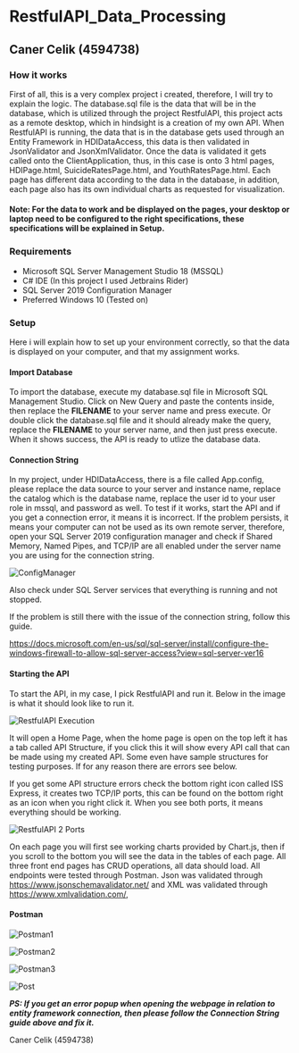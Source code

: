 # RestfulAPI_Data_Processing
## Caner Celik (4594738)

### How it works

First of all, this is a very complex project i created, therefore, I will try to explain the logic. The database.sql file is the data that will be in the database, which is utilized through the project RestfulAPI, this project acts as a remote desktop, which in hindsight is a creation of my own API. When RestfulAPI is running, the data that is in the database gets used through an Entity Framework in HDIDataAccess, this data is then validated in JsonValidator and JsonXmlValidator. Once the data is validated it gets called onto the ClientApplication, thus, in this case is onto 3 html pages, HDIPage.html, SuicideRatesPage.html, and YouthRatesPage.html. Each page has different data according to the data in the database, in addition, each page also has its own individual charts as requested for visualization. 

#### Note: For the data to work and be displayed on the pages, your desktop or laptop need to be configured to the right specifications, these specifications will be explained in Setup.

### Requirements

* Microsoft SQL Server Management Studio 18 (MSSQL)
* C# IDE (In this project I used Jetbrains Rider)
* SQL Server 2019 Configuration Manager
* Preferred Windows 10 (Tested on)

### Setup

Here i will explain how to set up your environment correctly, so that the data is displayed on your computer, and that my assignment works.

#### Import Database

To import the database, execute my database.sql file in Microsoft SQL Management Studio. Click on New Query and paste the contents inside, then replace the **FILENAME** to your server name and press execute. Or double click the database.sql file and it should already make the query, replace the **FILENAME** to your server name, and then just press execute. When it shows success, the API is ready to utlize the database data.

#### Connection String

In my project, under HDIDataAccess, there is a file called App.config, please replace the data source to your server and instance name, replace the catalog which is the database name, replace the user id to your user role in mssql, and password as well. To test if it works, start the API and if you get a connection error, it means it is incorrect. If the problem persists, it means your computer can not be used as its own remote server, therefore, open your SQL Server 2019 configuration manager and check if Shared Memory, Named Pipes, and TCP/IP are all enabled under the server name you are using for the connection string.

![ConfigManager](https://i.imgur.com/bZniVs4.png)

Also check under SQL Server services that everything is running and not stopped.

If the problem is still there with the issue of the connection string, follow this guide.

https://docs.microsoft.com/en-us/sql/sql-server/install/configure-the-windows-firewall-to-allow-sql-server-access?view=sql-server-ver16

#### Starting the API

To start the API, in my case, I pick RestfulAPI and run it. Below in the image is what it should look like to run it.

![RestfulAPI Execution](https://i.imgur.com/kBsSY9T.png)

It will open a Home Page, when the home page is open on the top left it has a tab called API Structure, if you click this it will show every API call that can be made using my created API. Some even have sample structures for testing purposes. If for any reason there are errors see below.

If you get some API structure errors check the bottom right icon called ISS Express, it creates two TCP/IP ports, this can be found on the bottom right as an icon when you right click it. When you see both ports, it means everything should be working.

![RestfulAPI 2 Ports](https://i.imgur.com/C7UfXap.png)

On each page you will first see working charts provided by Chart.js, then if you scroll to the bottom you will see the data in the tables of each page. All three front end pages has CRUD operations, all data should load. All endpoints were tested through Postman. Json was validated through https://www.jsonschemavalidator.net/ and XML was validated through https://www.xmlvalidation.com/, 

#### Postman

![Postman1](https://i.imgur.com/BS3kZNw.png)

![Postman2](https://i.imgur.com/Fc5g18w.png)

![Postman3](https://i.imgur.com/6wdtJze.png)

![Post](https://i.imgur.com/0Eevkfu.png)


***PS: If you get an error popup when opening the webpage in relation to entity framework connection, then please follow the Connection String guide above and fix it.***

Caner Celik (4594738)



